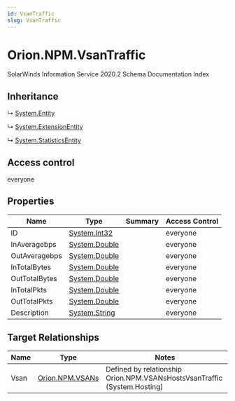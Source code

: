 ```yaml
---
id: VsanTraffic
slug: VsanTraffic
---
```


# Orion.NPM.VsanTraffic

SolarWinds Information Service 2020.2 Schema Documentation Index

## Inheritance

↳ [System.Entity](./../System/Entity)

↳ [System.ExtensionEntity](./../System/ExtensionEntity)

↳ [System.StatisticsEntity](./../System/StatisticsEntity)

## Access control

everyone

## Properties

| Name | Type | Summary | Access Control |
| ------ | ------ | ------ | ------ |
| ID | [System.Int32](https://docs.microsoft.com/en-us/dotnet/api/system.int32) |  | everyone |
| InAveragebps | [System.Double](https://docs.microsoft.com/en-us/dotnet/api/system.double) |  | everyone |
| OutAveragebps | [System.Double](https://docs.microsoft.com/en-us/dotnet/api/system.double) |  | everyone |
| InTotalBytes | [System.Double](https://docs.microsoft.com/en-us/dotnet/api/system.double) |  | everyone |
| OutTotalBytes | [System.Double](https://docs.microsoft.com/en-us/dotnet/api/system.double) |  | everyone |
| InTotalPkts | [System.Double](https://docs.microsoft.com/en-us/dotnet/api/system.double) |  | everyone |
| OutTotalPkts | [System.Double](https://docs.microsoft.com/en-us/dotnet/api/system.double) |  | everyone |
| Description | [System.String](https://docs.microsoft.com/en-us/dotnet/api/system.string) |  | everyone |

## Target Relationships

| Name | Type | Notes |
| ------ | ------ | ------ |
| Vsan | [Orion.NPM.VSANs](./../Orion.NPM/VSANs) | Defined by relationship Orion.NPM.VSANsHostsVsanTraffic (System.Hosting) |

